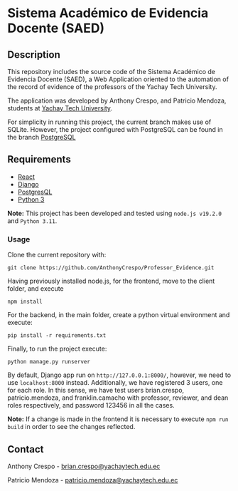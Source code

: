 # Sistema Académico de Evidencia Docente (SAED)

## Description

This repository includes the source code of the Sistema Académico de Evidencia Docente (SAED), a Web Application oriented to the automation of the record of evidence of the professors of the Yachay Tech University.

The application was developed by Anthony Crespo, and Patricio Mendoza, students at [Yachay Tech University](https://www.yachaytech.edu.ec/en/).


For simplicity in running this project, the current branch makes use of SQLite. However, the project configured with PostgreSQL can be found in the branch
[PostgreSQL](https://github.com/AnthonyCrespo/Professor_Evidence/tree/PostgreSQL)
## Requirements
* [React](https://es.react.dev/)
* [Django](https://www.djangoproject.com/)
* [PostgresQL](https://www.postgresql.org/)
* [Python 3](https://www.python.org/)

**Note:** This project has been developed and tested using `node.js v19.2.0` and `Python 3.11`.
### Usage

Clone the current repository with:
```
git clone https://github.com/AnthonyCrespo/Professor_Evidence.git
```

Having previously installed node.js, for the frontend, move to the client folder, and execute
```
npm install
```
For the backend, in the main folder, create a python virtual environment and execute: 
```
pip install -r requirements.txt
```
Finally, to run the project execute:
```
python manage.py runserver
```
By default, Django app run on `http://127.0.0.1:8000/`, however, we need to use `localhost:8000` instead.
Additionally, we have registered 3 users, one for each role. In this sense, we have test users brian.crespo, patricio.mendoza, and franklin.camacho with professor, reviewer, and dean roles respectively, and password 123456 in all the cases.

**Note:** If a change is made in the frontend it is necessary to execute `npm run build` in order to see the changes reflected.
## Contact

Anthony Crespo - brian.crespo@yachaytech.edu.ec

Patricio Mendoza - patricio.mendoza@yachaytech.edu.ec


<br>
<br>

